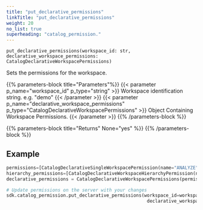 ```yaml
---
title: "put_declarative_permissions"
linkTitle: "put_declarative_permissions"
weight: 20
no_list: true
superheading: "catalog_permission."
---
```




``put_declarative_permissions(workspace_id: str, declarative_workspace_permissions: CatalogDeclarativeWorkspacePermissions)``

Sets the permissions for the workspace.

{{% parameters-block  title="Parameters"%}}
{{< parameter p_name="workspace_id" p_type="string" >}}
Workspace identification string. e.g. "demo"
{{< /parameter >}}
{{< parameter p_name="declarative_workspace_permissions" p_type="CatalogDeclarativeWorkspacePermissions" >}}
Object Containing Workspace Permissions.
{{< /parameter >}}
{{% /parameters-block %}}

{{% parameters-block title="Returns" None="yes" %}}
{{% /parameters-block %}}

## Example

```python
permissions=[CatalogDeclarativeSingleWorkspacePermission(name="ANALYZE", assignee=CatalogAssigneeIdentifier(id="demo", type="user"))]
hierarchy_permissions=[CatalogDeclarativeWorkspaceHierarchyPermission(name="ANALYZE", assignee=CatalogAssigneeIdentifier(id="adminGroup", type="userGroup"))]
declarative_permissions = CatalogDeclarativeWorkspacePermissions(permissions=permissions, hierarchy_permissions=hierarchy_permissions)

# Update permissions on the server with your changes
sdk.catalog_permission.put_declarative_permissions(workspace_id=workspace_id,
                                                    declarative_workspace_permissions=declarative_permissions)
```
